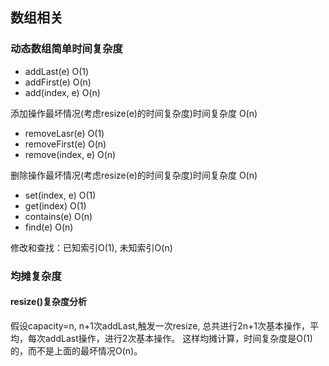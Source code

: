 ## 数组相关

### 动态数组简单时间复杂度
- addLast(e) O(1)
- addFirst(e) O(n)
- add(index, e) O(n)

添加操作最坏情况(考虑resize(e)的时间复杂度)时间复杂度 O(n)

- removeLasr(e) O(1)
- removeFirst(e) O(n)
- remove(index, e) O(n)

删除操作最坏情况(考虑resize(e)的时间复杂度)时间复杂度 O(n)

- set(index, e) O(1)  
- get(index) O(1)
- contains(e) O(n)
- find(e) O(n)

修改和查找：已知索引O(1), 未知索引O(n)


### 均摊复杂度

#### resize()复杂度分析
假设capacity=n, n+1次addLast,触发一次resize, 总共进行2n+1次基本操作，平均，每次addLast操作，进行2次基本操作。
这样均摊计算，时间复杂度是O(1)的，而不是上面的最坏情况O(n)。